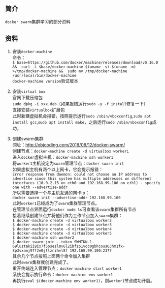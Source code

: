 ## 简介
`docker swarm`集群学习的部分资料

## 资料
1. 安装`docker-machine`  
命令：  
`$ base=https://github.com/docker/machine/releases/download/v0.16.0 &&  curl -L $base/docker-machine-$(uname -s)-$(uname -m) >/tmp/docker-machine &&  sudo mv /tmp/docker-machine /usr/local/bin/docker-machine`  
`docker-machine version`验证版本  

2. 安装`virtual box`  
官网下载压缩包  
`sudo dpkg -i xxx.deb`（如果报错运行`sudo -y -f install`修复一下）  
直接安装`virtualbox`扩展包  
此时新建虚拟机会报错，按照提示运行`sudo /sbin/vboxconfig`,`sudo apt install gcc`,`sudo apt install make`，之后运行`sudo /sbin/vboxconfig`成功。  

3. 创建swarm集群  
网址：http://objcoding.com/2018/08/12/docker-swarm/  
创建节点：`docker-machine create -d virtualbox worker1`  
进入`docker`虚拟主机：`docker-machine ssh worker1`  
将`worker1`主机设定为`swarm`管理节点：`docker swarn init`  
如果虚拟主机有两个以上网卡，它会提示报错：  
`Error response from daemon: could not choose an IP address to advertise since this system has multiple addresses on different interfaces (10.0.2.15 on eth0 and 192.168.99.100 on eth1) - specify one with --advertise-addr`  
所以需要选择一个与主机互通的网卡ip：  
`docker swarm init --advertise-addr 192.168.99.100`  
此时`worker1`已经成为了`swarm`集群管理节点。  
在管理节点界面运行`docker node ls`可查看该`swarm`集群所有节点  
接着继续创建节点并将他们作为工作节点加入`swarm`集群：  
`$ docker-machine create -d virtualbox worker2`  
`$ docker-machine create -d virtualbox worker3`  
`$ docker-machine create -d virtualbox worker4`  
`$ docker-machine create -d virtualbox worker5`  
`$ docker-machine ssh worker2`  
`$ docker swarm join --token SWMTKN-1-69luztakii9ix7f5osezl0v6l2ibfzp1vqc0gbhcous63hm1fx-8p3vxanj97f2e0jflznihvl8f 192.168.99.100:2377`  
其余几个节点按照上面两个命令加入集群  
此时`swarm`集群就创建完成了。  
重开终端连入管理节点：`docker-machine start worker1`  
系统会提示执行命令：`docker-machine env worker1`  
再执行`eval $(docker-machine env worker1)`，则`worker1`节点成功开启。  
